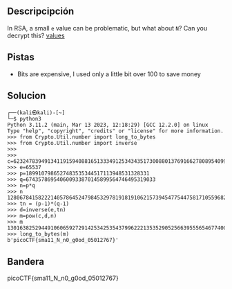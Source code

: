 ## Descripcipción

In RSA, a small `e` value can be problematic, but what about `N`? Can you decrypt this? [values](https://mercury.picoctf.net/static/bf5e2c8811afb4669f4a6850e097e8aa/values)

## Pistas

-  Bits are expensive, I used only a little bit over 100 to save money

## Solucion
```
┌──(kali㉿kali)-[~]
└─$ python3
Python 3.11.2 (main, Mar 13 2023, 12:18:29) [GCC 12.2.0] on linux
Type "help", "copyright", "credits" or "license" for more information.
>>> from Crypto.Util.number import long_to_bytes
>>> from Crypto.Util.number import inverse
>>> 
>>> c=62324783949134119159408816513334912534343517300880137691662780895409992760262021
>>> e=65537
>>> p=1899107986527483535344517113948531328331
>>> q=674357869540600933870145899564746495319033
>>> n=p*q
>>> n
1280678415822214057864524798453297819181910621573945477544758171055968245116423923
>>> tn = (p-1)*(q-1)
>>> d=inverse(e,tn)
>>> m=pow(c,d,n)
>>> m
13016382529449106065927291425342535437996222135352905256639555654677400177227645
>>> long_to_bytes(m)
b'picoCTF{sma11_N_n0_g0od_05012767}'
```
## Bandera
picoCTF{sma11_N_n0_g0od_05012767}